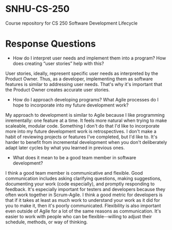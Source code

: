 # SNHU-CS-250
Course repository for CS 250 Software Development Lifecycle

# Response Questions
- How do I interpret user needs and implement them into a program? How does creating “user stories” help with this?

User stories, ideally, represent specific user needs as interpreted by the Product Owner. Thus, as a developer, implementing them as software features is similar to addressing user needs. That's why it's important that the Product Owner creates accurate user stories.

- How do I approach developing programs? What Agile processes do I hope to incorporate into my future development work?

My approach to development is similar to Agile because I like programming inrementally: one feature at a time. It feels more natural when trying to make scaleable, modular code. Something I don't do that I'd like to incorporate more into my future development work is retrospectives. I don't make a habit of reviewing projects or features I've completed, but I'd like to. It's harder to benefit from incremental development when you don't deliberately adapt later cycles by what you learned in previous ones.

- What does it mean to be a good team member in software development?

I think a good team member is communicative and flexible. Good communication includes asking clarifying questions, making suggestions, documenting your work (code especially), and promptly responding to feedback. It's especially important for testers and developers because they often work together in Scrum-Agile. I think a good metric for developers is that if it takes at least as much work to understand your work as it did for you to make it, then it's poorly communicated. Flexibility is also important even outside of Agile for a lot of the same reasons as communication. It's easier to work with people who can be flexible--willing to adjust their schedule, methods, or way of thinking.
